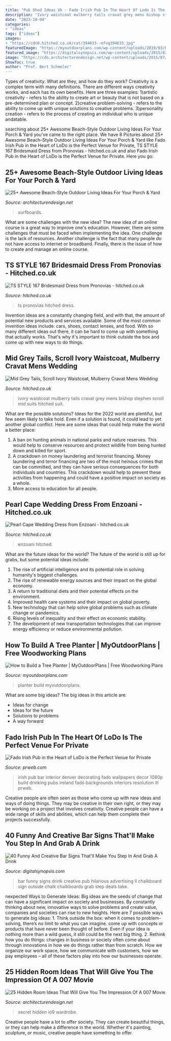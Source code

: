 ```yaml
---
title: "Pub Shed Ideas Uk - Fado Irish Pub In The Heart Of Lodo Is The Perfect Venue For Private"
description: "Ivory waistcoat mulberry tails cravat grey mens bishop stephen scroll mid suits hitched suit"
date: "2023-10-04"
categories:
- "ideas"
tags: ["ideas"]
images:
- "https://cdn0.hitched.co.uk/cat/394633--mfvg394633.jpg"
featuredImage: "https://myoutdoorplans.com/wp-content/uploads/2019/03/Building-a-tree-planter-box.png"
featured_image: "https://digitalsynopsis.com/wp-content/uploads/2015/02/funny-creative-bar-signs-34.jpg"
image: "https://cdn.architecturendesign.net/wp-content/uploads/2015/07/AD-Beach-Style-Outdoor-Living-Ideas-17.jpg"
ShowToc: true
author: "Prof. Bert Schmeler"
---
```



Types of creativity: What are they, and how do they work?
Creativity is a complex term with many definitions. There are different ways creativity works, and each has its own benefits. Here are three examples:
1)artistic creativity - refers to the ability to create art or beauty that is not based on a pre-determined plan or concept.
2)creative problem-solving - refers to the ability to come up with unique solutions to creative problems.
3)personality creation - refers to the process of creating an individual who is unique andatable.

	

		
searching about 25+ Awesome Beach-Style Outdoor Living Ideas For Your Porch &amp; Yard you've came to the right place. We have 8 Pictures about 25+ Awesome Beach-Style Outdoor Living Ideas For Your Porch &amp; Yard like Fado Irish Pub in the Heart of LoDo is the Perfect Venue for Private, TS STYLE 167 Bridesmaid Dress from Pronovias - hitched.co.uk and also Fado Irish Pub in the Heart of LoDo is the Perfect Venue for Private. Here you go:
		
    
## 25+ Awesome Beach-Style Outdoor Living Ideas For Your Porch &amp; Yard

<img loading=lazy src="https://cdn.architecturendesign.net/wp-content/uploads/2015/07/AD-Beach-Style-Outdoor-Living-Ideas-17.jpg" onerror="this.onerror=null;this.src='https://tse3.mm.bing.net/th?id=OIP.f4KXxdrTKzKC686p1PpgbAHaJ4&amp;pid=15.1';" alt="25+ Awesome Beach-Style Outdoor Living Ideas For Your Porch &amp; Yard">

_Source: architecturendesign.net_

>surfboards. 

	

What are some challenges with the new idea?
The new idea of an online course is a great way to improve one's education. However, there are some challenges that must be faced when implementing the idea. One challenge is the lack of resources. Another challenge is the fact that many people do not have access to internet or broadband. Finally, there is the issue of how to create and manage an online course.

    
## TS STYLE 167 Bridesmaid Dress From Pronovias - Hitched.co.uk

<img loading=lazy src="https://cdn0.hitched.co.uk/cat/394633--mfvg394633.jpg" onerror="this.onerror=null;this.src='https://tse2.mm.bing.net/th?id=OIP.GkMyTQma6GtNJt3i8_8iowHaKd&amp;pid=15.1';" alt="TS STYLE 167 Bridesmaid Dress from Pronovias - hitched.co.uk">

_Source: hitched.co.uk_

>ts pronovias hitched dress. 

	

Invention ideas are a constantly changing field, and with that, the amount of potential new products and services available. Some of the most common invention ideas include: cars, shoes, contact lenses, and food. With so many different ideas out there, it can be hard to come up with something that actually works. That's why it's important to think outside the box and come up with new ways to do things.

    
## Mid Grey Tails, Scroll Ivory Waistcoat, Mulberry Cravat Mens Wedding

<img loading=lazy src="https://cdn0.hitched.co.uk/cat/mens-wedding-suits/stephen-bishop/mid-grey-tails-scroll-ivory-waistcoat-mulberry-cravat--mfvo425913.jpg" onerror="this.onerror=null;this.src='https://tse3.mm.bing.net/th?id=OIP.aq3R5_oghtcCtZMjgHKVLwHaLG&amp;pid=15.1';" alt="Mid Grey Tails, Scroll Ivory Waistcoat, Mulberry Cravat Mens Wedding">

_Source: hitched.co.uk_

>ivory waistcoat mulberry tails cravat grey mens bishop stephen scroll mid suits hitched suit. 

	

What are the possible solutions?
Ideas for the 2022 world are plentiful, but few seem likely to take hold. Even if a solution is found, it could lead to yet another global conflict. Here are some ideas that could help make the world a better place: 
1. A ban on hunting animals in national parks and nature reserves. This would help to conserve resources and protect wildlife from being hunted down and killed for sport.
2. A crackdown on money laundering and terrorist financing. Money laundering and terror financing are two of the most heinous crimes that can be committed, and they can have serious consequences for both individuals and countries. This crackdown would help to prevent these activities from happening and could have a positive impact on society as a whole.
3. More access to education for all people.

    
## Pearl Cape Wedding Dress From Enzoani - Hitched.co.uk

<img loading=lazy src="https://cdn0.hitched.co.uk/cat/wedding-dresses/enzoani/pearl-cape--mfvo445897.jpg" onerror="this.onerror=null;this.src='https://tse4.mm.bing.net/th?id=OIP.gVjAoQmBnKqT1Cwt_BM9KwHaLH&amp;pid=15.1';" alt="Pearl Cape Wedding Dress from Enzoani - hitched.co.uk">

_Source: hitched.co.uk_

>enzoani hitched. 

	

What are the future ideas for the world?
The future of the world is still up for grabs, but some potential ideas include: 
1. The rise of artificial intelligence and its potential role in solving humanity's biggest challenges. 
2. The rise of renewable energy sources and their impact on the global economy. 
3. A return to traditional diets and their potential effects on the environment. 
4. Improved health care systems and their impact on global poverty. 
5. New technology that can help solve global problems such as climate change or pandemics. 
6. Rising levels of inequality and their effect on economic stability. 
7. The development of new transportation technologies that can improve energy efficiency or reduce environmental pollution.

    
## How To Build A Tree Planter | MyOutdoorPlans | Free Woodworking Plans

<img loading=lazy src="https://myoutdoorplans.com/wp-content/uploads/2019/03/Building-a-tree-planter-box.png" onerror="this.onerror=null;this.src='https://tse4.mm.bing.net/th?id=OIP.PY_8PlvRgShJEBnY0weUsQHaJ4&amp;pid=15.1';" alt="How to Build a Tree Planter | MyOutdoorPlans | Free Woodworking Plans">

_Source: myoutdoorplans.com_

>planter build myoutdoorplans. 

	

What are some big ideas?
The big ideas in this article are: 
- Ideas for change 
- Ideas for the future 
- Solutions to problems
- A way forward

    
## Fado Irish Pub In The Heart Of LoDo Is The Perfect Venue For Private

<img loading=lazy src="http://ww1.prweb.com/prfiles/2010/11/13/10729119/1_denver3.jpg" onerror="this.onerror=null;this.src='https://tse2.mm.bing.net/th?id=OIP.FOjmEOL3Kbccijuna0-DCQHaE7&amp;pid=15.1';" alt="Fado Irish Pub in the Heart of LoDo is the Perfect Venue for Private">

_Source: prweb.com_

>irish pub bar interior denver decorating fado wallpapers decor 1080p build drinking pubs ireland fadó backgrounds interiors resolution itl prweb. 

	

Creative people are often seen as those who come up with new ideas and ways of doing things. They may be creative in their own right, or they may be working on a project that involves creativity. Creative people can have a wide range of skills and abilities, which can help them complete their projects successfully.

    
## 40 Funny And Creative Bar Signs That&#039;ll Make You Step In And Grab A Drink

<img loading=lazy src="https://digitalsynopsis.com/wp-content/uploads/2015/02/funny-creative-bar-signs-34.jpg" onerror="this.onerror=null;this.src='https://tse2.mm.bing.net/th?id=OIP._Q9F9a375DngDyfMxcK-aQHaJ4&amp;pid=15.1';" alt="40 Funny And Creative Bar Signs That&#039;ll Make You Step In And Grab A Drink">

_Source: digitalsynopsis.com_

>bar funny signs drink creative pub hilarious advertising ll chalkboard sign outside chalk chalkboards grab step deals take. 

	

nexpected Ways to Generate Ideas:
Big ideas are the seeds of change that can have a significant impact on society and businesses. By constantly thinking about new, innovative ways to solve problems and create value, companies and societies can rise to new heights. Here are 7 possible ways to generate big ideas: 1. Think outside the box: when it comes to problem-solving, there’s no limit to what you can imagine. come up with concepts or products that have never been thought of before. Even if your idea is nothing more than a wild guess, it still could be the next big thing. 2. Rethink how you do things: changes in business or society often come about through innovations in how we do things rather than from scratch. How we organize our work space, how we communicate with customers, how we pay employees – all of these factors play into how our businesses operate.

    
## 25 Hidden Room Ideas That Will Give You The Impression Of A 007 Movie

<img loading=lazy src="http://www.awesomeinventions.com/wp-content/uploads/2014/11/warbrobe-secret-room-next.jpg" onerror="this.onerror=null;this.src='https://tse2.mm.bing.net/th?id=OIP.1YbE6ZyT887fuyM6EsdlHQHaJ6&amp;pid=15.1';" alt="25 Hidden Room Ideas That Will Give You The Impression Of A 007 Movie">

_Source: architecturendesign.net_

>secret hidden io9 wardrobe. 

	

Creative people have a lot to offer society. They can create beautiful things, or they can help make a difference in the world. Whether it's painting, sculpture, or music, creative people have something to offer.


